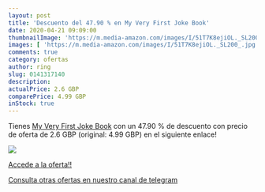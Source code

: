 ```yaml
---
layout: post
title: 'Descuento del 47.90 % en My Very First Joke Book'
date: 2020-04-21 09:09:00
thumbnailImage: 'https://m.media-amazon.com/images/I/51T7K8ejiOL._SL200_.jpg'
images: [ 'https://m.media-amazon.com/images/I/51T7K8ejiOL._SL200_.jpg' ]
comments: true
category: ofertas
author: ring
slug: 0141317140
description:
actualPrice: 2.6 GBP
comparePrice: 4.99 GBP
inStock: true
---
```


Tienes [My Very First Joke Book](https://www.amazon.co.uk/dp/0141317140/?tag=redken01-21) con un 47.90 % de descuento con precio de oferta de 2.6 GBP (original: 4.99 GBP) en el siguiente enlace!

[![](https://m.media-amazon.com/images/I/51T7K8ejiOL._SL200_.jpg)](https://www.amazon.co.uk/dp/0141317140/?tag=redken01-21)

[Accede a la oferta!!](https://www.amazon.co.uk/dp/0141317140/?tag=redken01-21)

[Consulta otras ofertas en nuestro canal de telegram](https://t.me/s/ofertas25)
